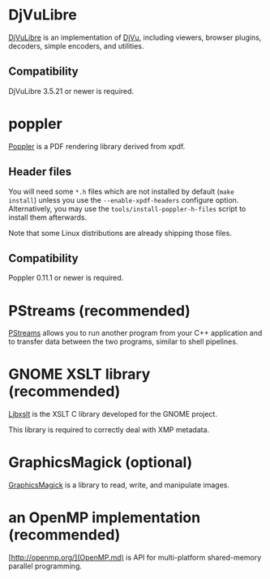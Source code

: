 # DjVuLibre #
[DjVuLibre](http://djvu.sourceforge.net/) is an implementation of [DjVu](http://djvu.org/), including viewers, browser plugins, decoders, simple encoders, and utilities.

## Compatibility ##
DjVuLibre 3.5.21 or newer is required.

# poppler #
[Poppler](http://poppler.freedesktop.org/) is a PDF rendering library derived from xpdf.

## Header files ##
You will need some `*.h` files which are not installed by default (`make install`) unless you use the `--enable-xpdf-headers` configure option. Alternatively, you may use the `tools/install-poppler-h-files` script to install them afterwards.

Note that some Linux distributions are already shipping those files.

## Compatibility ##

Poppler 0.11.1 or newer is required.

# PStreams (recommended) #
[PStreams](http://pstreams.sourceforge.net/) allows you to run another program from your C++ application and to transfer data between the two programs, similar to shell pipelines.

# GNOME XSLT library (recommended) #
[Libxslt](http://xmlsoft.org/xslt/) is the XSLT C library developed for the GNOME project.

This library is required to correctly deal with XMP metadata.

# GraphicsMagick (optional) #
[GraphicsMagick](http://www.graphicsmagick.org/) is a library to read, write, and manipulate images.

# an OpenMP implementation (recommended) #
[http://openmp.org/](OpenMP.md) is API for multi-platform shared-memory parallel programming.
